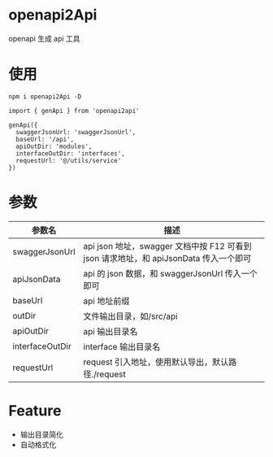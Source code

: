 # openapi2Api

openapi 生成 api 工具

# 使用

```
npm i openapi2Api -D

import { genApi } from 'openapi2api'

genApi({
  swaggerJsonUrl: 'swaggerJsonUrl',
  baseUrl: '/api',
  apiOutDir: 'modules',
  interfaceOutDir: 'interfaces',
  requestUrl: '@/utils/service'
})

```

# 参数

| 参数名          | 描述                                                                                  |
| --------------- | ------------------------------------------------------------------------------------- |
| swaggerJsonUrl  | api json 地址，swagger 文档中按 F12 可看到 json 请求地址，和 apiJsonData 传入一个即可 |
| apiJsonData     | api 的 json 数据，和 swaggerJsonUrl 传入一个即可                                      |
| baseUrl         | api 地址前缀                                                                          |
| outDir          | 文件输出目录，如/src/api                                                              |
| apiOutDir       | api 输出目录名                                                                        |
| interfaceOutDir | interface 输出目录名                                                                  |
| requestUrl      | request 引入地址，使用默认导出，默认路径./request                                     |

# Feature

- 输出目录简化
- 自动格式化
